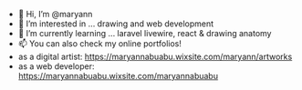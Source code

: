 - 👋 Hi, I’m @maryann
- 👀 I’m interested in ... drawing and web development
- 🌱 I’m currently learning ... laravel livewire, react & drawing anatomy
- 📫 You can also check my online portfolios!
- as a digital artist: https://maryannabuabu.wixsite.com/maryann/artworks
- as a web developer: https://maryannabuabu.wixsite.com/maryannabuabu

